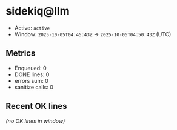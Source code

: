 # sidekiq@llm

- Active: `active`
- Window: `2025-10-05T04:45:43Z` → `2025-10-05T04:50:43Z` (UTC)

## Metrics
- Enqueued: 0
- DONE lines: 0
- errors sum: 0
- sanitize calls: 0

## Recent OK lines
_(no OK lines in window)_
